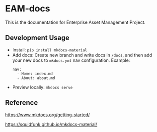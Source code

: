 # EAM-docs
This is the documentation for Enterprise Asset Management Project.

## Development Usage
- Install: `pip install mkdocs-material`
- Add docs: Create new branch and write docs in `/docs`, and then add your new docs to `mkdocs.yml` nav configuration. Example:
  ```
  nav:
    - Home: index.md
    - About: about.md
  ```
- Preview locally: `mkdocs serve`

## Reference
https://www.mkdocs.org/getting-started/

https://squidfunk.github.io/mkdocs-material/